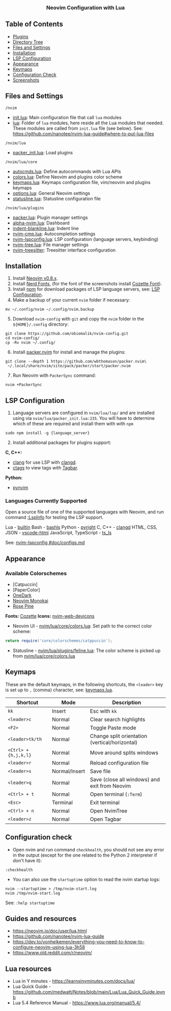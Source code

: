 <h3 align="center">
Neovim Configuration with Lua
</h3>

## Table of Contents

- [Plugins](#plugins)
- [Directory Tree](#directory-tree)
- [Files and Settings](#files-and-settings)
- [Installation](#installation)
- [LSP Configuration](#lsp-configuration)
- [Appearance](#appearance)
- [Keymaps](#keymaps)
- [Configuration Check](#configuration-check)
- [Screenshots](#screenshots)

## Files and Settings

`/nvim`

- [init.lua](nvim/init.lua): Main configuration file that call `lua` modules
- [lua](nvim/lua): Folder of `lua` modules, here reside all the Lua modules that needed. These modules are called from `init.lua` file (see below).
  See: https://github.com/nanotee/nvim-lua-guide#where-to-put-lua-files

`/nvim/lua`

- [packer_init.lua](nvim/lua/packer_init.lua): Load plugins

`/nvim/lua/core`

- [autocmds.lua](nvim/lua/core/autocmds.lua): Define autocommands with Lua APIs
- [colors.lua](nvim/lua/core/colors.lua): Define Neovim and plugins color scheme
- [keymaps.lua](nvim/lua/core/keymaps.lua): Keymaps configuration file, vim/neovim and plugins keymaps
- [options.lua](nvim/lua/core/options.lua): General Neovim settings
- [statusline.lua](nvim/lua/core/statusline.lua): Statusline configuration file

`/nvim/lua/plugins`

- [packer.lua](nvim/lua/plugins/packer.lua): Plugin manager settings
- [alpha-nvim.lua](nvim/lua/plugins/alpha-nvim.lua): Dashboard
- [indent-blankline.lua](nvim/lua/plugins/indent-blankline.lua): Indent line
- [nvim-cmp.lua](nvim/lua/plugins/nvim-cmp.lua): Autocompletion settings
- [nvim-lspconfig.lua](nvim/lua/plugins/nvim-lspconfig.lua): LSP configuration (language servers, keybinding)
- [nvim-tree.lua](nvim/lua/plugins/nvim-tree.lua): File manager settings
- [nvim-treesitter](nvim/lua/plugins/nvim-treesitter): Treesitter interface configuration

## Installation

1. Install [Neovim v0.8.x](https://github.com/neovim/neovim/releases/latest).
2. Install [Nerd Fonts](https://www.nerdfonts.com/font-downloads), (for the font of the screenshots install [Cozette Font](https://github.com/slavfox/Cozette)).
3. Install [npm](https://github.com/npm/cli) for download packages of LSP language servers, see: [LSP Configuration](#lsp-configuration).
4. Make a backup of your current `nvim` folder if necessary:

```term
mv ~/.config/nvim ~/.config/nvim.backup
```

5. Download `nvim-config` with `git` and copy the `nvim` folder in the `${HOME}/.config` directory:

```term
git clone https://github.com/obiemalik/nvim-config.git
cd nvim-config/
cp -Rv nvim ~/.config/
```

6. Install [packer.nvim](https://github.com/wbthomason/packer.nvim) for install and manage the plugins:

```term
git clone --depth 1 https://github.com/wbthomason/packer.nvim\
 ~/.local/share/nvim/site/pack/packer/start/packer.nvim
```

7. Run Neovim with `PackerSync` command:

```term
nvim +PackerSync
```

## LSP Configuration

1. Language servers are configured in `nvim/lua/lsp/` and are installed using via `nvim/lua/packer_init.lua:235`. You will have to determine which of these are required and install them with with `npm`

```term
sudo npm install -g {language_server}
```

2. Install additional packages for plugins support:

**C, C++:**

- [clang](https://clangd.llvm.org/installation.html) for use LSP with [clangd](https://github.com/neovim/nvim-lspconfig/blob/master/doc/configs.md#clangd).
- [ctags](https://github.com/universal-ctags/ctags) to view tags with [Tagbar](https://github.com/preservim/tagbar).

**Python:**

- [pynvim](https://github.com/neovim/pynvim)

### Languages Currently Supported

Open a source file of one of the supported languages with Neovim, and run command [:LspInfo](https://github.com/neovim/nvim-lspconfig#built-in-commands) for testing the LSP support.

Lua - [builtin](https://neovim.io/doc/user/lua.html)
Bash - [bashls](https://github.com/neovim/nvim-lspconfig/blob/master/doc/configs.md#bashls)
Python - [pyright](https://github.com/neovim/nvim-lspconfig/blob/master/doc/configs.md#pyright)
C, C++ - [clangd](https://github.com/neovim/nvim-lspconfig/blob/master/doc/configs.md#clangd)
HTML, CSS, JSON - [vscode-html](https://github.com/neovim/nvim-lspconfig/blob/master/doc/configs.md#html)
JavaScript, TypeScript - [ts_ls](https://github.com/neovim/nvim-lspconfig/blob/master/doc/configs.md#ts_ls)

See: [nvim-lspconfig #doc/configs.md](https://github.com/neovim/nvim-lspconfig/blob/master/doc/configs.md)

## Appearance

### Available Colorschemes

- [Catpuccin]
- [PaperColor]
- [OneDark](https://github.com/navarasu/onedark.nvim)
- [Neovim Monokai](https://github.com/tanvirtin/monokai.nvim)
- [Rose Pine](https://github.com/rose-pine/neovim)

**Fonts:** [Cozette](https://github.com/slavfox/Cozette)
**Icons:** [nvim-web-devicons](https://github.com/kyazdani42/nvim-web-devicons)

- Neovim UI - [nvim/lua/core/colors.lua](nvim/lua/core/colors.lua):
  Set path to the correct color scheme:

```lua
return require('core/colorschemes/catppuccin');
```

- Statusline - [nvim/lua/plugins/feline.lua](nvim/lua/core/statusline.lua):
  The color scheme is picked up from [nvim/lua/core/colors.lua](nvim/lua/core/colors.lua)

## Keymaps

These are the default keymaps, in the following shortcuts, the `<leader>` key is set up to `,` (comma) character, see: [keymaps.lua](nvim/lua/core/keymaps.lua).

| Shortcut             | Mode          | Description                                    |
| -------------------- | ------------- | ---------------------------------------------- |
| `kk`                 | Insert        | Esc with `kk`                                  |
| `<leader>c`          | Normal        | Clear search highlights                        |
| `<F2>`               | Normal        | Toggle Paste mode                              |
| `<leader>tk/th`      | Normal        | Change split orientation (vertical/horizontal) |
| `<Ctrl> + {h,j,k,l}` | Normal        | Move around splits windows                     |
| `<leader>r`          | Normal        | Reload configuration file                      |
| `<leader>s`          | Normal/Insert | Save file                                      |
| `<leader>q`          | Normal        | Save (close all windows) and exit from Neovim  |
| `<Ctrl> + t`         | Normal        | Open terminal (`:Term`)                        |
| `<Esc>`              | Terminal      | Exit terminal                                  |
| `<Ctrl> + n`         | Normal        | Open NvimTree                                  |
| `<leader>z`          | Normal        | Open Tagbar                                    |

## Configuration check

- Open nvim and run command `checkhealth`, you should not see any error in the output (except for the one related to the Python 2 interpreter if don't have it):

```vim
:checkhealth
```

- You can also use the `startuptime` option to read the nvim startup logs:

```term
nvim --startuptime > /tmp/nvim-start.log
nvim /tmp/nvim-start.log
```

See: `:help startuptime`

## Guides and resources

- https://neovim.io/doc/user/lua.html
- https://github.com/nanotee/nvim-lua-guide
- https://dev.to/vonheikemen/everything-you-need-to-know-to-configure-neovim-using-lua-3h58
- https://www.old.reddit.com/r/neovim/

## Lua resources

- Lua in Y minutes - https://learnxinyminutes.com/docs/lua/
- Lua Quick Guide - https://github.com/medwatt/Notes/blob/main/Lua/Lua_Quick_Guide.ipynb
- Lua 5.4 Reference Manual - https://www.lua.org/manual/5.4/
